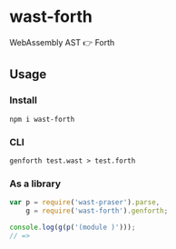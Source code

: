 # wast-forth

WebAssembly AST :point_right: Forth


## Usage

### Install

```
npm i wast-forth
```

### CLI

```
genforth test.wast > test.forth
```

### As a library

```js
var p = require('wast-praser').parse,
    g = require('wast-forth').genforth;

console.log(g(p('(module )')));
// =>
```
